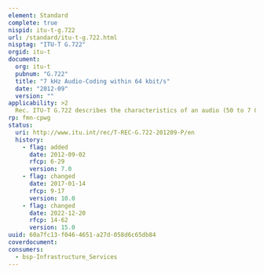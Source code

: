 ```yaml
---
element: Standard
complete: true
nispid: itu-t-g.722
url: /standard/itu-t-g.722.html
nisptag: "ITU-T G.722"
orgid: itu-t
document:
  org: itu-t
  pubnum: "G.722"
  title: "7 kHz Audio-Coding within 64 kbit/s"
  date: "2012-09"
  version: ""
applicability: >2
  Rec. ITU-T G.722 describes the characteristics of an audio (50 to 7 000 Hz) coding system which may be used for a variety of higher quality speech applications. The coding system uses sub-band adaptive differential pulse code modulation (SB-ADPCM) within a bit rate of 64 kbit/s. The system is henceforth referred to as 64 kbit/s (7 kHz) audio coding. In the SB-ADPCM technique used, the frequency band is split into two sub-bands (higher and lower) and the signals in each sub-band are encoded using ADPCM. The system has three basic modes of operation corresponding to the bit rates used for 7 kHz audio coding  64, 56 and 48 kbit/s. The latter two modes allow an auxiliary data channel of 8 and 16 kbit/s respectively to be provided within the 64 kbit/s by making use of bits from the lower sub-band.
rp: fmn-cpwg
status:
  uri: http://www.itu.int/rec/T-REC-G.722-201209-P/en
  history: 
    - flag: added
      date: 2012-09-02
      rfcp: 6-29
      version: 7.0
    - flag: changed
      date: 2017-01-14
      rfcp: 9-17
      version: 10.0
    - flag: changed
      date: 2022-12-20
      rfcp: 14-62
      version: 15.0
uuid: 60a7fc13-f046-4651-a27d-058d6c65db84
coverdocument:
consumers:
  - bsp-Infrastructure_Services
---
```

